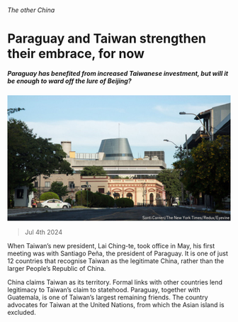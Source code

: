 ###### The other China

# Paraguay and Taiwan strengthen their embrace, for now 

##### Paraguay has benefited from increased Taiwanese investment, but will it be enough to ward off the lure of Beijing? 

![image](images/20240706_AMP502.jpg) 

> Jul 4th 2024 

When Taiwan’s new president, Lai Ching-te, took office in May, his first meeting was with Santiago Peña, the president of Paraguay. It is one of just 12 countries that recognise Taiwan as the legitimate China, rather than the larger People’s Republic of China. 

China claims Taiwan as its territory. Formal links with other countries lend legitimacy to Taiwan’s claim to statehood. Paraguay, together with Guatemala, is one of Taiwan’s largest remaining friends. The country advocates for Taiwan at the United Nations, from which the Asian island is excluded. 

